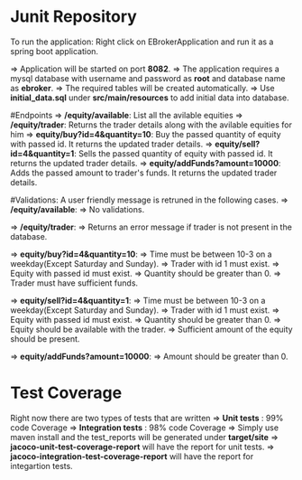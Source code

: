 # Junit Repository   
  
To run the application: Right click on EBrokerApplication and run it as a spring boot application. 

  => Application will be started on port **8082**. 
  => The application requires a mysql database with username and password as **root** and database name as **ebroker**.
  => The required tables will be created automatically.
  => Use **initial_data.sql** under **src/main/resources** to add initial data into database.
  
#Endpoints
  => **/equity/available**: List all the avilable equities
  => **/equity/trader**: Returns the trader details along with the avilable equities for him
  => **equity/buy?id=4&quantity=10**: Buy the passed quantity of equity with passed id. It returns the updated trader details.
  => **equity/sell?id=4&quantity=1**: Sells the passed quantity of equity with passed id. It returns the updated trader details.
  => **equity/addFunds?amount=10000**: Adds the passed amount to trader's funds. It returns the updated trader details.
  
#Validations: A user friendly message is retruned in the following cases.
  => **/equity/available**: 
    => No validations.
    
  => **/equity/trader**: 
    => Returns an error message if trader is not present in the database.
    
  => **equity/buy?id=4&quantity=10**: 
    => Time must be between 10-3 on a weekday(Except Saturday and Sunday).
    => Trader with id 1 must exist.
    => Equity with passed id must exist.
    => Quantity should be greater than 0.
    => Trader must have sufficient funds.
    
  => **equity/sell?id=4&quantity=1**: 
    => Time must be between 10-3 on a weekday(Except Saturday and Sunday).
    => Trader with id 1 must exist.
    => Equity with passed id must exist.
    => Quantity should be greater than 0.
    => Equity should be available with the trader.
    => Sufficient amount of the equity should be present.
    
  => **equity/addFunds?amount=10000**: 
     => Amount should be greater than 0.

# Test Coverage
Right now there are two types of tests that are written
  => **Unit tests** : 99% code Coverage 
  => **Integration tests** : 98% code Coverage 
  => Simply use maven install and the test_reports will be generated under **target/site**
    => **jacoco-unit-test-coverage-report** will have the report for unit tests.
    => **jacoco-integration-test-coverage-report** will have the report for integartion tests.
  
